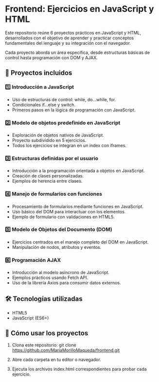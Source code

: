 # Frontend: Ejercicios en JavaScript y HTML

Este repositorio reúne 6 proyectos prácticos en JavaScript y HTML, desarrollados con el objetivo de aprender y practicar conceptos fundamentales del lenguaje y su integración con el navegador.

Cada proyecto aborda un área específica, desde estructuras básicas de control hasta programación con DOM y AJAX.

## 📂 Proyectos incluidos

### 1️⃣ Introducción a JavaScript
- Uso de estructuras de control: while, do...while, for.
- Condicionales if...else y switch.
- Primeros pasos en la lógica de programación con JavaScript.

### 2️⃣ Modelo de objetos predefinido en JavaScript
- Exploración de objetos nativos de JavaScript.
- Proyecto subdividido en 5 ejercicios.
- Todos los ejercicios se integran en un index con iframes.

### 3️⃣ Estructuras definidas por el usuario

- Introducción a la programación orientada a objetos en JavaScript.
- Creación de clases personalizadas.
- Ejemplos de herencia entre clases.

### 4️⃣ Manejo de formularios con funciones

- Procesamiento de formularios mediante funciones en JavaScript.
- Uso básico del DOM para interactuar con los elementos.
- Ejemplo de formulario con validaciones en HTML5.

### 5️⃣ Modelo de Objetos del Documento (DOM)

- Ejercicios centrados en el manejo completo del DOM en JavaScript.
- Manipulación de nodos, atributos y eventos.

### 6️⃣ Programación AJAX

- Introducción al modelo asíncrono de JavaScript.
- Ejemplos prácticos usando Fetch API.
- Uso de la librería Axios para consumir datos externos.

## 🛠️ Tecnologías utilizadas

- HTML5
- JavaScript (ES6+)

## 🚀 Cómo usar los proyectos

1. Clona este repositorio:
git clone https://github.com/MariaMorilloMaqueda/frontend.git

2. Abre cada carpeta en tu editor o navegador.
3. Ejecuta los archivos index.html correspondientes para probar cada ejercicio.
